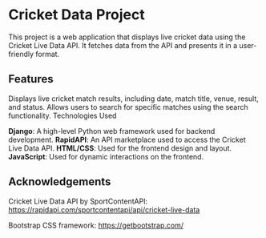 # Cricket Data Project

This project is a web application that displays live cricket data using the Cricket Live Data API. It fetches data from the API and presents it in a user-friendly format.

## Features

Displays live cricket match results, including date, match title, venue, result, and status.
Allows users to search for specific matches using the search functionality.
Technologies Used

**Django**: A high-level Python web framework used for backend development.
**RapidAPI**: An API marketplace used to access the Cricket Live Data API.
**HTML/CSS**: Used for the frontend design and layout.
**JavaScript**: Used for dynamic interactions on the frontend.

## Acknowledgements

Cricket Live Data API by SportContentAPI: https://rapidapi.com/sportcontentapi/api/cricket-live-data

Bootstrap CSS framework: https://getbootstrap.com/

